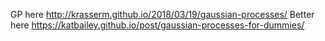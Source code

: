 GP here
http://krasserm.github.io/2018/03/19/gaussian-processes/
Better here
https://katbailey.github.io/post/gaussian-processes-for-dummies/
